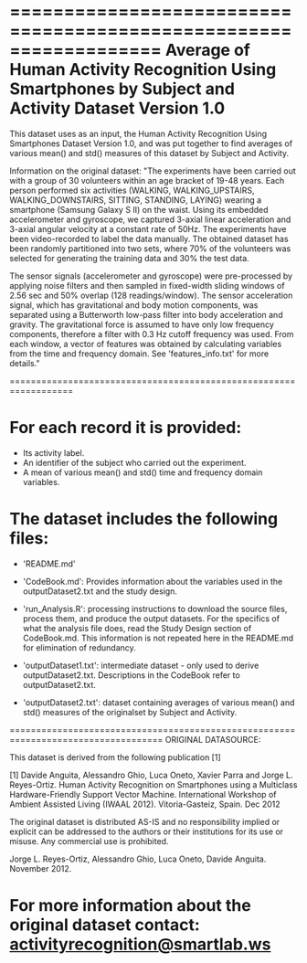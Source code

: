 ==================================================================
Average of Human Activity Recognition Using Smartphones by Subject and Activity Dataset
Version 1.0
==================================================================
This dataset uses as an input, the Human Activity Recognition Using Smartphones Dataset Version 1.0, and was put together to find averages of various mean() and std() measures of this dataset by Subject and Activity.

Information on the original dataset: 
"The experiments have been carried out with a group of 30 volunteers within an age bracket of 19-48 years. Each person performed six activities (WALKING, WALKING_UPSTAIRS, WALKING_DOWNSTAIRS, SITTING, STANDING, LAYING) wearing a smartphone (Samsung Galaxy S II) on the waist. Using its embedded accelerometer and gyroscope, we captured 3-axial linear acceleration and 3-axial angular velocity at a constant rate of 50Hz. The experiments have been video-recorded to label the data manually. The obtained dataset has been randomly partitioned into two sets, where 70% of the volunteers was selected for generating the training data and 30% the test data. 

The sensor signals (accelerometer and gyroscope) were pre-processed by applying noise filters and then sampled in fixed-width sliding windows of 2.56 sec and 50% overlap (128 readings/window). The sensor acceleration signal, which has gravitational and body motion components, was separated using a Butterworth low-pass filter into body acceleration and gravity. The gravitational force is assumed to have only low frequency components, therefore a filter with 0.3 Hz cutoff frequency was used. From each window, a vector of features was obtained by calculating variables from the time and frequency domain. See 'features_info.txt' for more details."

==================================================================

For each record it is provided:
======================================
 
- Its activity label. 
- An identifier of the subject who carried out the experiment.
- A mean of various mean() and std() time and frequency domain variables.

The dataset includes the following files:
=========================================
- 'README.md'

- 'CodeBook.md': Provides information about the variables used in the outputDataset2.txt and the study design.

- 'run_Analysis.R': processing instructions to download the source files, process them, and produce the output datasets.  For the specifics of what the analysis file does, read the Study Design section of CodeBook.md.  This information is not repeated here in the README.md for elimination of redundancy.

- 'outputDataset1.txt': intermediate dataset - only used to derive outputDataset2.txt. Descriptions in the CodeBook refer to outputDataset2.txt.

- 'outputDataset2.txt': dataset containing averages of various mean() and std() measures of the originalset by Subject and Activity.


===================================================================================
ORIGINAL DATASOURCE:

This dataset is derived from the following publication [1] 

[1] Davide Anguita, Alessandro Ghio, Luca Oneto, Xavier Parra and Jorge L. Reyes-Ortiz. Human Activity Recognition on Smartphones using a Multiclass Hardware-Friendly Support Vector Machine. International Workshop of Ambient Assisted Living (IWAAL 2012). Vitoria-Gasteiz, Spain. Dec 2012

The original dataset is distributed AS-IS and no responsibility implied or explicit can be addressed to the authors or their institutions for its use or misuse. Any commercial use is prohibited.

Jorge L. Reyes-Ortiz, Alessandro Ghio, Luca Oneto, Davide Anguita. November 2012.

For more information about the original dataset contact: activityrecognition@smartlab.ws
===================================================================================
 